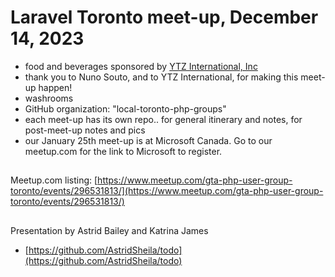 # Laravel Toronto meet-up, December 14, 2023
- food and beverages sponsored by [YTZ International, Inc](https://ytz.com)
- thank you to Nuno Souto, and to YTZ International, for making this meet-up happen!
- washrooms
- GitHub organization: "local-toronto-php-groups"
- each meet-up has its own repo.. for general itinerary and notes, for post-meet-up notes and pics
- our January 25th meet-up is at Microsoft Canada. Go to our meetup.com for the link to Microsoft to register.

##
Meetup.com listing: [https://www.meetup.com/gta-php-user-group-toronto/events/296531813/](https://www.meetup.com/gta-php-user-group-toronto/events/296531813/)

##
Presentation by Astrid Bailey and Katrina James
- [https://github.com/AstridSheila/todo](https://github.com/AstridSheila/todo)
